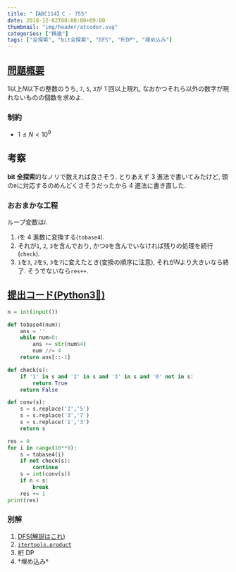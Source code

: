 ```yaml
---
title: "【ABC114】C - 755"
date: 2018-12-02T00:00:00+09:00
thumbnail: "img/header/atcoder.svg"
categories: ["精進"]
tags: ["全探索", "bit全探索", "DFS", "桁DP", "埋め込み"]
---
```


## [問題概要](https://atcoder.jp/contests/abc114/tasks/abc114_c)

$1$以上$N$以下の整数のうち, `7`, `5`, `3`が 1 回以上現れ, なおかつそれら以外の数字が現れないものの個数を求めよ.

### 制約

- $1 \leq N < 10^9$

## 考察

**bit 全探索**的なノリで数えれば良さそう.
とりあえず 3 進法で書いてみたけど, 頭の`0`に対応するのめんどくさそうだったから 4 進法に書き直した.

### おおまかな工程

ループ変数は$i$.

1. $i$を 4 進数に変換する(`tobase4`).
1. それが`1`, `2`, `3`を含んでおり, かつ`0`を含んでいなければ残りの処理を続行(`check`).
1. `1`を`3`, `2`を`5`, `3`を`7`に変えたとき(変換の順序に注意), それが$N$より大きいなら終了. そうでないなら`res++`.

## [提出コード(Python3:snake:)](https://atcoder.jp/contests/abc114/submissions/3705392)

```python
n = int(input())

def tobase4(num):
    ans = ''
    while num>0:
        ans += str(num%4)
        num //= 4
    return ans[::-1]

def check(s):
    if '1' in s and '2' in s and '3' in s and '0' not in s:
        return True
    return False

def conv(s):
    s = s.replace('2','5')
    s = s.replace('3','7')
    s = s.replace('1','3')
    return s

res = 0
for i in range(10**9):
    s = tobase4(i)
    if not check(s):
        continue
    s = int(conv(s))
    if n < s:
        break
    res += 1
print(res)
```

### 別解

1. [DFS(解説はこれ)](https://atcoder.jp/contests/abc114/submissions/3710401)
2. [`itertools.product`](https://atcoder.jp/contests/abc114/submissions/3712651)
3. 桁 DP
4. †埋め込み†

